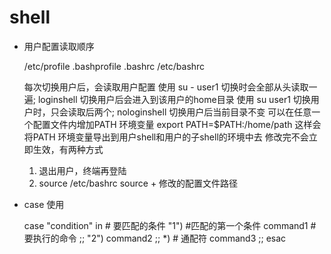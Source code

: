 # shell

- 用户配置读取顺序

    /etc/profile
    .bashprofile
    .bashrc
    /etc/bashrc

    每次切换用户后，会读取用户配置
    使用 su - user1 切换时会全部从头读取一遍; loginshell 切换用户后会进入到该用户的home目录
    使用 su user1 切换用户时，只会读取后两个; nologinshell 切换用户后当前目录不变
    可以在任意一个配置文件内增加PATH 环境变量
    export PATH=$PATH:/home/path
    这样会将PATH 环境变量导出到用户shell和用户的子shell的环境中去
    修改完不会立即生效，有两种方式
    1. 退出用户，终端再登陆
    2. source /etc/bashrc source + 修改的配置文件路径

- case 使用

    case "condition" in # 要匹配的条件
        "1")    #匹配的第一个条件
        command1 # 要执行的命令
        ;;
        "2")
        command2
        ;;
        *) # 通配符
        command3
        ;;
    esac
    